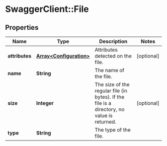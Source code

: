 # SwaggerClient::File

## Properties
Name | Type | Description | Notes
------------ | ------------- | ------------- | -------------
**attributes** | [**Array&lt;Configuration&gt;**](Configuration.md) | Attributes detected on the file. | [optional] 
**name** | **String** | The name of the file. | 
**size** | **Integer** | The size of the regular file (in bytes). If the file is a directory, no value is returned. | [optional] 
**type** | **String** | The type of the file. | 

